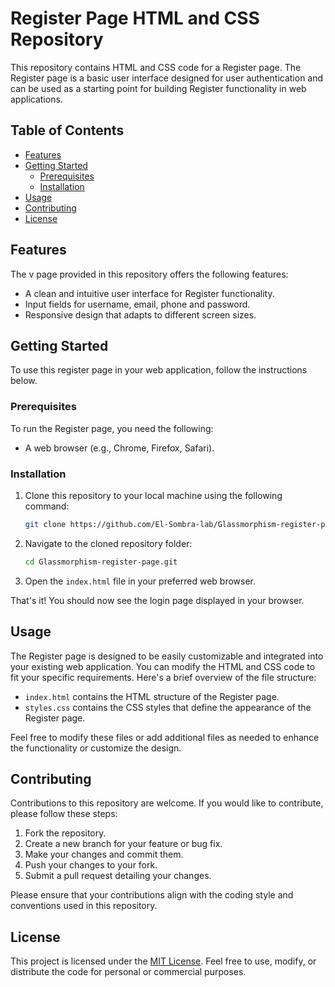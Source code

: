 # Register Page HTML and CSS Repository

This repository contains HTML and CSS code for a Register page. The Register page is a basic user interface designed for user authentication and can be used as a starting point for building Register functionality in web applications.

## Table of Contents

- [Features](#features)
- [Getting Started](#getting-started)
  - [Prerequisites](#prerequisites)
  - [Installation](#installation)
- [Usage](#usage)
- [Contributing](#contributing)
- [License](#license)

## Features

The v page provided in this repository offers the following features:

- A clean and intuitive user interface for Register functionality.
- Input fields for username, email, phone and password.
- Responsive design that adapts to different screen sizes.

## Getting Started

To use this register page in your web application, follow the instructions below.

### Prerequisites

To run the Register page, you need the following:

- A web browser (e.g., Chrome, Firefox, Safari).

### Installation

1. Clone this repository to your local machine using the following command:

   ```bash
   git clone https://github.com/El-Sombra-lab/Glassmorphism-register-page.git
   ```

2. Navigate to the cloned repository folder:

   ```bash
   cd Glassmorphism-register-page.git
   ```

3. Open the `index.html` file in your preferred web browser.

That's it! You should now see the login page displayed in your browser.

## Usage

The Register page is designed to be easily customizable and integrated into your existing web application. You can modify the HTML and CSS code to fit your specific requirements. Here's a brief overview of the file structure:

- `index.html` contains the HTML structure of the Register page.
- `styles.css` contains the CSS styles that define the appearance of the Register page.

Feel free to modify these files or add additional files as needed to enhance the functionality or customize the design.

## Contributing

Contributions to this repository are welcome. If you would like to contribute, please follow these steps:

1. Fork the repository.
2. Create a new branch for your feature or bug fix.
3. Make your changes and commit them.
4. Push your changes to your fork.
5. Submit a pull request detailing your changes.

Please ensure that your contributions align with the coding style and conventions used in this repository.

## License

This project is licensed under the [MIT License](LICENSE). Feel free to use, modify, or distribute the code for personal or commercial purposes.
